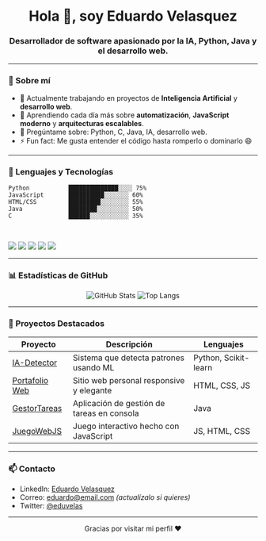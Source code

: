 
<h1 align="center">Hola 👋, soy Eduardo Velasquez</h1>
<h3 align="center">Desarrollador de software apasionado por la IA, Python, Java y el desarrollo web.</h3>

---

### 🚀 Sobre mí

- 🔭 Actualmente trabajando en proyectos de **Inteligencia Artificial** y **desarrollo web**.
- 🌱 Aprendiendo cada día más sobre **automatización**, **JavaScript moderno** y **arquitecturas escalables**.
- 💬 Pregúntame sobre: Python, C, Java, IA, desarrollo web.
- ⚡ Fun fact: Me gusta entender el código hasta romperlo o dominarlo 😄

---

### 🧠 Lenguajes y Tecnologías

```text
Python           ██████████████░░░░ 75%
JavaScript       ██████████░░░░░░░ 60%
HTML/CSS         █████████░░░░░░░░ 55%
Java             ████████░░░░░░░░░ 50%
C                ██████░░░░░░░░░░░ 35%
````

<br/>

<p align="left">
  <img src="https://img.shields.io/badge/Python-3670A0?style=for-the-badge&logo=python&logoColor=ffdd54" />
  <img src="https://img.shields.io/badge/Java-ED8B00?style=for-the-badge&logo=java&logoColor=white" />
  <img src="https://img.shields.io/badge/JavaScript-F7DF1E?style=for-the-badge&logo=javascript&logoColor=black" />
  <img src="https://img.shields.io/badge/HTML5-E34F26?style=for-the-badge&logo=html5&logoColor=white" />
  <img src="https://img.shields.io/badge/C-00599C?style=for-the-badge&logo=c&logoColor=white" />
</p>

---

### 📊 Estadísticas de GitHub

<p align="center">
  <img src="https://github-readme-stats.vercel.app/api?username=eduardovelasquez&show_icons=true&theme=radical" alt="GitHub Stats" />
  <img src="https://github-readme-stats.vercel.app/api/top-langs/?username=eduardovelasquez&layout=compact&theme=radical" alt="Top Langs" />
</p>

---

### 🧪 Proyectos Destacados

| Proyecto                                                               | Descripción                                | Lenguajes            |
| ---------------------------------------------------------------------- | ------------------------------------------ | -------------------- |
| [IA-Detector](https://github.com/eduardovelasquez/IA-Detector)         | Sistema que detecta patrones usando ML     | Python, Scikit-learn |
| [Portafolio Web](https://github.com/eduardovelasquez/mi-portafolio)    | Sitio web personal responsive y elegante   | HTML, CSS, JS        |
| [GestorTareas](https://github.com/eduardovelasquez/gestor-tareas-java) | Aplicación de gestión de tareas en consola | Java                 |
| [JuegoWebJS](https://github.com/eduardovelasquez/juego-web-js)         | Juego interactivo hecho con JavaScript     | JS, HTML, CSS        |

---

### 📫 Contacto

* LinkedIn: [Eduardo Velasquez](https://linkedin.com/in/eduardovelasquez)
* Correo: [eduardo@email.com](mailto:eduardo@email.com) *(actualízalo si quieres)*
* Twitter: [@eduvelas](https://twitter.com/eduvelas)

---

<p align="center">Gracias por visitar mi perfil ❤️</p>
